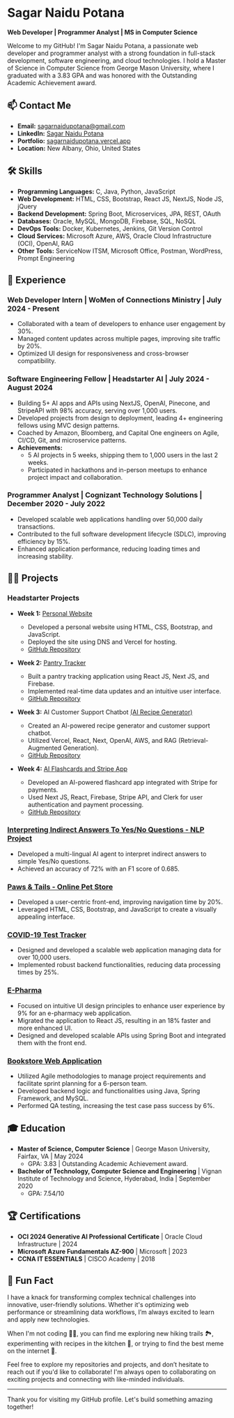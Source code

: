 # Sagar Naidu Potana

**Web Developer | Programmer Analyst | MS in Computer Science**

Welcome to my GitHub! I'm Sagar Naidu Potana, a passionate web developer and programmer analyst with a strong foundation in full-stack development, software engineering, and cloud technologies. I hold a Master of Science in Computer Science from George Mason University, where I graduated with a 3.83 GPA and was honored with the Outstanding Academic Achievement award.

## 📫 Contact Me

- **Email:** [sagarnaidupotana@gmail.com](mailto:sagarnaidupotana@gmail.com)
- **LinkedIn:** [Sagar Naidu Potana](https://www.linkedin.com/in/sagarnaidu21/)
- **Portfolio:** [sagarnaidupotana.vercel.app](https://sagarnaidupotana.vercel.app/)
- **Location:** New Albany, Ohio, United States

## 🛠️ Skills

- **Programming Languages:** C, Java, Python, JavaScript
- **Web Development:** HTML, CSS, Bootstrap, React JS, NextJS, Node JS, jQuery
- **Backend Development:** Spring Boot, Microservices, JPA, REST, OAuth
- **Databases:** Oracle, MySQL, MongoDB, Firebase, SQL, NoSQL
- **DevOps Tools:** Docker, Kubernetes, Jenkins, Git Version Control
- **Cloud Services:** Microsoft Azure, AWS, Oracle Cloud Infrastructure (OCI), OpenAI, RAG
- **Other Tools:** ServiceNow ITSM, Microsoft Office, Postman, WordPress, Prompt Engineering

## 💼 Experience

### Web Developer Intern | WoMen of Connections Ministry | July 2024 - Present
- Collaborated with a team of developers to enhance user engagement by 30%.
- Managed content updates across multiple pages, improving site traffic by 20%.
- Optimized UI design for responsiveness and cross-browser compatibility.

### Software Engineering Fellow | Headstarter AI | July 2024 - August 2024
- Building 5+ AI apps and APIs using NextJS, OpenAI, Pinecone, and StripeAPI with 98% accuracy, serving over 1,000 users.
- Developed projects from design to deployment, leading 4+ engineering fellows using MVC design patterns.
- Coached by Amazon, Bloomberg, and Capital One engineers on Agile, CI/CD, Git, and microservice patterns.
- **Achievements:**
  - 5 AI projects in 5 weeks, shipping them to 1,000 users in the last 2 weeks.
  - Participated in hackathons and in-person meetups to enhance project impact and collaboration.

### Programmer Analyst | Cognizant Technology Solutions | December 2020 - July 2022
- Developed scalable web applications handling over 50,000 daily transactions.
- Contributed to the full software development lifecycle (SDLC), improving efficiency by 15%.
- Enhanced application performance, reducing loading times and increasing stability.

## 🧑‍💻 Projects

### Headstarter Projects

- **Week 1:** [Personal Website](https://sagarnaidupotana.vercel.app/) 
  - Developed a personal website using HTML, CSS, Bootstrap, and JavaScript.
  - Deployed the site using DNS and Vercel for hosting.
  - [GitHub Repository](https://github.com/Sagar21999/Sagar21999.github.io)

- **Week 2:** [Pantry Tracker](https://sagarpotana-pantry.vercel.app/)
  - Built a pantry tracking application using React JS, Next JS, and Firebase.
  - Implemented real-time data updates and an intuitive user interface.
  - [GitHub Repository](https://github.com/Sagar21999/Headstarter-Pantry-App)

- **Week 3:** AI Customer Support Chatbot [(AI Recipe Generator)](https://customer-support-ai-eta.vercel.app/)  
  - Created an AI-powered recipe generator and customer support chatbot.
  - Utilized Vercel, React, Next, OpenAI, AWS, and RAG (Retrieval-Augmented Generation).
  - [GitHub Repository](https://github.com/Sagar21999/AI-Chat-Bot)

- **Week 4:** [AI Flashcards and Stripe App](https://github.com/Sagar21999/Headstarter-flashcard-saas)  
  - Developed an AI-powered flashcard app integrated with Stripe for payments.
  - Used Next JS, React, Firebase, Stripe API, and Clerk for user authentication and payment processing.
  - [GitHub Repository](https://github.com/Sagar21999/Headstarter-flashcard-saas)

### [Interpreting Indirect Answers To Yes/No Questions - NLP Project](https://github.com/kkvahd/yn-question-multilingual)
- Developed a multi-lingual AI agent to interpret indirect answers to simple Yes/No questions.
- Achieved an accuracy of 72% with an F1 score of 0.685.

### [Paws & Tails - Online Pet Store](https://github.com/Sagar21999/SWE632)
- Developed a user-centric front-end, improving navigation time by 20%.
- Leveraged HTML, CSS, Bootstrap, and JavaScript to create a visually appealing interface.

### [COVID-19 Test Tracker](https://github.com/Sagar21999/MiniProj2)
- Designed and developed a scalable web application managing data for over 10,000 users.
- Implemented robust backend functionalities, reducing data processing times by 25%.

### [E-Pharma](https://github.com/Sagar21999/MiniProj1)
- Focused on intuitive UI design principles to enhance user experience by 9% for an e-pharmacy web application.
- Migrated the application to React JS, resulting in an 18% faster and more enhanced UI.
- Designed and developed scalable APIs using Spring Boot and integrated them with the front end.

### [Bookstore Web Application](#)
- Utilized Agile methodologies to manage project requirements and facilitate sprint planning for a 6-person team.
- Developed backend logic and functionalities using Java, Spring Framework, and MySQL.
- Performed QA testing, increasing the test case pass success by 6%.

## 🎓 Education

- **Master of Science, Computer Science** | George Mason University, Fairfax, VA | May 2024
  - GPA: 3.83 | Outstanding Academic Achievement award.
- **Bachelor of Technology, Computer Science and Engineering** | Vignan Institute of Technology and Science, Hyderabad, India | September 2020
  - GPA: 7.54/10

## 🏆 Certifications

- **OCI 2024 Generative AI Professional Certificate** | Oracle Cloud Infrastructure | 2024
- **Microsoft Azure Fundamentals AZ-900** | Microsoft | 2023
- **CCNA IT ESSENTIALS** | CISCO Academy | 2018

## 🚀 Fun Fact

I have a knack for transforming complex technical challenges into innovative, user-friendly solutions. Whether it's optimizing web performance or streamlining data workflows, I’m always excited to learn and apply new technologies.

When I'm not coding 🧑‍💻️, you can find me exploring new hiking trails 🏞, experimenting with recipes in the kitchen 🔪, or trying to find the best meme on the internet 📱.

Feel free to explore my repositories and projects, and don’t hesitate to reach out if you'd like to collaborate! I'm always open to collaborating on exciting projects and connecting with like-minded individuals.

---

Thank you for visiting my GitHub profile. Let's build something amazing together!
